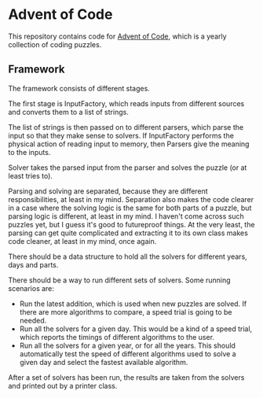 # Advent of Code

This repository contains code for [Advent of Code](https://adventofcode.com/), 
which is a yearly collection of coding puzzles.

## Framework

The framework consists of different stages.

The first stage is InputFactory, which reads inputs from different sources and
converts them to a list of strings.

The list of strings is then passed on to different parsers, which parse the 
input so that they make sense to solvers. If InputFactory performs the physical
action of reading input to memory, then Parsers give the meaning to the inputs.

Solver takes the parsed input from the parser and solves the puzzle (or at 
least tries to).

Parsing and solving are separated, because they are different responsibilities,
at least in my mind. Separation also makes the code clearer in a case where the 
solving logic is the same for both parts of a puzzle, but parsing logic is
different, at least in my mind. I haven't come across such puzzles yet, but I
guess it's good to futureproof things. At the very least, the parsing can get
quite complicated and extracting it to its own class makes code cleaner, at
least in my mind, once again.

There should be a data structure to hold all the solvers for different years,
days and parts.

There should be a way to run different sets of solvers. Some running scenarios
are:
- Run the latest addition, which is used when new puzzles are solved. If
  there are more algorithms to compare, a speed trial is going to be needed.
- Run all the solvers for a given day. This would be a kind of a speed trial,
  which reports the timings of different algorithms to the user.
- Run all the solvers for a given year, or for all the years. This should
  automatically test the speed of different algorithms used to solve a given
  day and select the fastest available algorithm.

After a set of solvers has been run, the results are taken from the solvers and 
printed out by a printer class.